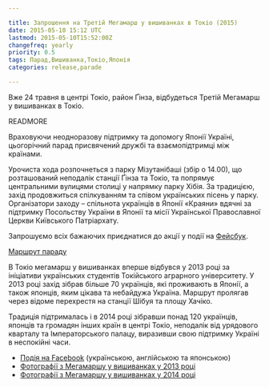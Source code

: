 ```yaml
---

title: Запрошення на Третій Мегамарш у вишиванках в Токіо (2015)
date: 2015-05-10 15:12 UTC
lastmod: 2015-05-10T15:52:00Z
changefreq: yearly
priority: 0.5
tags: Парад,Вишиванка,Токіо,Японія
categories: release,parade

---
```


Вже 24 травня в центрі Токіо, район Ґінза, відбудеться Третій Мегамарш у вишиванках в Токіо.

READMORE

Враховуючи неодноразову підтримку та допомогу Японії Україні, цьогорічний парад присвячений дружбі та взаємопідтримці між країнами.

Урочиста хода розпочнеться з парку Мізутанібаші (збір о 14.00), що розташований неподалік станції Ґінза та Токіо, та попрямує центральними вулицями столиці у напрямку парку Хібія. За традицією, захід продовжиться спілкуванням та співом українських пісень у парку. Організатори заходу – спільнота українців в Японії «Краяни» вдячні за підтримку Посольству України в Японії та місії Української Православної Церкви Київського Патріархату.

Запрошуємо всіх бажаючих приєднатися до акції у події на <a target="_blank" href="https://www.facebook.com/events/1611268485777631/">Фейсбук</a>.

<a target="_blank" href="http://bit.ly/TokyoUkraineParade">Маршрут параду</a>

В Токіо мегамарш у вишиванках вперше відбувся у 2013 році за ініціативи українських студентів Токійського аграрного університету. У 2013 році захід зібрав більше 70 українців, які проживають в Японії, а також японців, яким цікава та небайдужа Україна. Маршрут пролягав через відоме перехрестя на станції Шібуя та площу Хачіко.

Традиція підтрималась і в 2014 році зібравши понад 120 українців, японців та громадян інших країн в центрі Токіо, неподалік від урядового кварталу та Імператорського палацу, виразивши свою підтримку Україні в неспокійні часи.


- <a target="_blank" href="https://www.facebook.com/events/1611268485777631/">Подія на Facebook</a> (українською, англійською та японською)
- <a target="_blank" href="http://japan.mfa.gov.ua/ua/press-center/photos/510-megamarsh-u-vishivankah-vpershe-u-centri-tokio">Фотографії з Мегамаршу у вишиванках у 2013 році</a>
- <a target="_blank" href="https://www.facebook.com/media/set/?set=a.1594354104124193.1073741831.1496798463879758&type=3">Фотографії з Мегамаршу у вишиванках у 2014 році</a>
